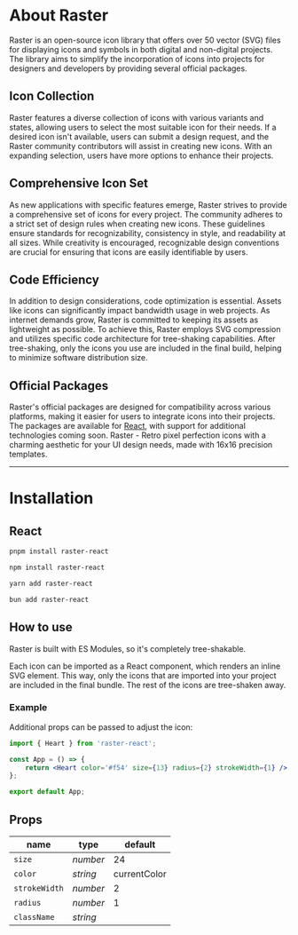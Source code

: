# About Raster

Raster is an open-source icon library that offers over 50 vector (SVG) files for displaying icons and symbols in both digital and non-digital projects. The library aims to simplify the incorporation of icons into projects for designers and developers by providing several official packages.

## Icon Collection

Raster features a diverse collection of icons with various variants and states, allowing users to select the most suitable icon for their needs. If a desired icon isn't available, users can submit a design request, and the Raster community contributors will assist in creating new icons. With an expanding selection, users have more options to enhance their projects.

## Comprehensive Icon Set

As new applications with specific features emerge, Raster strives to provide a comprehensive set of icons for every project. The community adheres to a strict set of design rules when creating new icons. These guidelines ensure standards for recognizability, consistency in style, and readability at all sizes. While creativity is encouraged, recognizable design conventions are crucial for ensuring that icons are easily identifiable by users.

## Code Efficiency

In addition to design considerations, code optimization is essential. Assets like icons can significantly impact bandwidth usage in web projects. As internet demands grow, Raster is committed to keeping its assets as lightweight as possible. To achieve this, Raster employs SVG compression and utilizes specific code architecture for tree-shaking capabilities. After tree-shaking, only the icons you use are included in the final build, helping to minimize software distribution size.

## Official Packages

Raster's official packages are designed for compatibility across various platforms, making it easier for users to integrate icons into their projects. The packages are available for [React](https://www.npmjs.com/package/raster-react), with support for additional technologies coming soon. Raster - Retro pixel perfection icons with a charming aesthetic for your UI design needs, made with 16x16 precision templates.

---

# Installation

## React

```sh [pnpm]
pnpm install raster-react
```

```sh [npm]
npm install raster-react
```

```sh [yarn]
yarn add raster-react
```

```sh [bun]
bun add raster-react
```

## How to use

Raster is built with ES Modules, so it's completely tree-shakable.

Each icon can be imported as a React component, which renders an inline SVG element. This way, only the icons that are imported into your project are included in the final bundle. The rest of the icons are tree-shaken away.

### Example

Additional props can be passed to adjust the icon:

```jsx
import { Heart } from 'raster-react';

const App = () => {
	return <Heart color='#f54' size={13} radius={2} strokeWidth={1} />;
};

export default App;
```

## Props

| name          | type     | default      |
| ------------- | -------- | ------------ |
| `size`        | _number_ | 24           |
| `color`       | _string_ | currentColor |
| `strokeWidth` | _number_ | 2            |
| `radius`      | _number_ | 1            |
| `className`   | _string_ |              |
